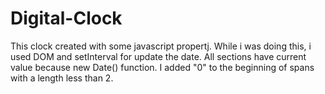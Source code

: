 # Digital-Clock
This clock created with some javascript propertj. While i was doing this, i used DOM and setInterval for update the date.
All sections have current value because new Date() function. I added "0" to the beginning of spans with a length less than 2.
